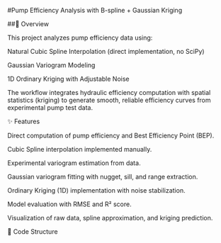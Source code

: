 #Pump Efficiency Analysis with B-spline + Gaussian Kriging

##📌 Overview

This project analyzes pump efficiency data using:

Natural Cubic Spline Interpolation (direct implementation, no SciPy)

Gaussian Variogram Modeling

1D Ordinary Kriging with Adjustable Noise

The workflow integrates hydraulic efficiency computation with spatial statistics (kriging) to generate smooth, reliable efficiency curves from experimental pump test data.

✨ Features

Direct computation of pump efficiency and Best Efficiency Point (BEP).

Cubic Spline interpolation implemented manually.

Experimental variogram estimation from data.

Gaussian variogram fitting with nugget, sill, and range extraction.

Ordinary Kriging (1D) implementation with noise stabilization.

Model evaluation with RMSE and R² score.

Visualization of raw data, spline approximation, and kriging prediction.

📂 Code Structure
